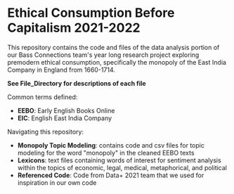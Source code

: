 # Ethical Consumption Before Capitalism 2021-2022

This repository contains the code and files of the data analysis portion of our Bass Connections team's year long research project exploring premodern ethical consumption, specifically the monopoly of the East India Company in England from 1660-1714.

**See File_Directory for descriptions of each file**

Common terms defined:
- **EEBO**: Early English Books Online
- **EIC**: English East India Company

Navigating this repository:
- **Monopoly Topic Modeling**: contains code and csv files for topic modeling for the word "monopoly" in the cleaned EEBO texts
- **Lexicons**: text files containing words of interest for sentiment analysis within the topics of economic, legal, medical, metaphorical, and political
- **Referenced Code**: Code from Data+ 2021 team that we used for inspiration in our own code
